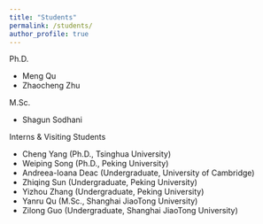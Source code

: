 ```yaml
---
title: "Students"
permalink: /students/
author_profile: true
---
```


Ph.D.
* Meng Qu
* Zhaocheng Zhu

M.Sc.
* Shagun Sodhani

Interns & Visiting Students
* Cheng Yang (Ph.D., Tsinghua University)
* Weiping Song (Ph.D., Peking University)
* Andreea-Ioana Deac (Undergraduate, University of Cambridge)
* Zhiqing Sun (Undergraduate, Peking University)
* Yizhou Zhang (Undergraduate, Peking University)
* Yanru Qu (M.Sc., Shanghai JiaoTong University)
* Zilong Guo (Undergraduate, Shanghai JiaoTong University)


